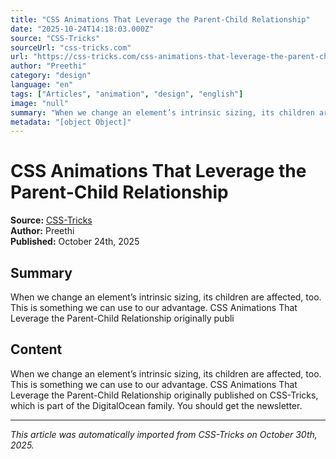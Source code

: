 ```yaml
---
title: "CSS Animations That Leverage the Parent-Child Relationship"
date: "2025-10-24T14:18:03.000Z"
source: "CSS-Tricks"
sourceUrl: "css-tricks.com"
url: "https://css-tricks.com/css-animations-that-leverage-the-parent-child-relationship/"
author: "Preethi"
category: "design"
language: "en"
tags: ["Articles", "animation", "design", "english"]
image: "null"
summary: "When we change an element’s intrinsic sizing, its children are affected, too. This is something we can use to our advantage. CSS Animations That Leverage the Parent-Child Relationship originally publi"
metadata: "[object Object]"
---
```


# CSS Animations That Leverage the Parent-Child Relationship

**Source:** [CSS-Tricks](https://css-tricks.com/css-animations-that-leverage-the-parent-child-relationship/)  
**Author:** Preethi  
**Published:** October 24th, 2025  

## Summary

When we change an element’s intrinsic sizing, its children are affected, too. This is something we can use to our advantage. CSS Animations That Leverage the Parent-Child Relationship originally publi

## Content

When we change an element’s intrinsic sizing, its children are affected, too. This is something we can use to our advantage. CSS Animations That Leverage the Parent-Child Relationship originally published on CSS-Tricks, which is part of the DigitalOcean family. You should get the newsletter.

---

*This article was automatically imported from CSS-Tricks on October 30th, 2025.*
